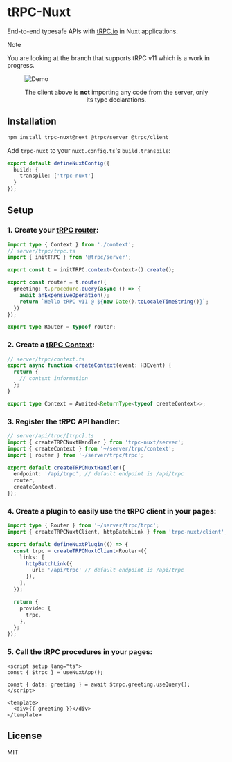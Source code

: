 # tRPC-Nuxt

End-to-end typesafe APIs with [tRPC.io](https://trpc.io/) in Nuxt applications.

> [!NOTE]
> You are looking at the branch that supports tRPC v11 which is a work in progress.

<p align="center">
  <figure>
    <img src="https://i.imgur.com/3AZlBZH.gif" alt="Demo" />
    <figcaption>
      <p align="center">
        The client above is <strong>not</strong> importing any code from the server, only its type declarations.
      </p>
    </figcaption>
  </figure>
</p>

## Installation

```bash
npm install trpc-nuxt@next @trpc/server @trpc/client
```

Add `trpc-nuxt` to your `nuxt.config.ts`'s `build.transpile`:

```ts
export default defineNuxtConfig({
  build: {
    transpile: ['trpc-nuxt']
  }
});
```

## Setup

### 1. Create your [tRPC router](https://trpc.io/docs/server/routers):

```ts
import type { Context } from './context';
// server/trpc/trpc.ts
import { initTRPC } from '@trpc/server';

export const t = initTRPC.context<Context>().create();

export const router = t.router({
  greeting: t.procedure.query(async () => {
    await anExpensiveOperation();
    return `Hello tRPC v11 @ ${new Date().toLocaleTimeString()}`;
  })
});

export type Router = typeof router;
```

### 2. Create a [tRPC Context](https://trpc.io/docs/context):

```ts
// server/trpc/context.ts
export async function createContext(event: H3Event) {
  return {
    // context information
  };
}

export type Context = Awaited<ReturnType<typeof createContext>>;
```

### 3. Register the tRPC API handler:

```ts
// server/api/trpc/[trpc].ts
import { createTRPCNuxtHandler } from 'trpc-nuxt/server';
import { createContext } from '~/server/trpc/context';
import { router } from '~/server/trpc/trpc';

export default createTRPCNuxtHandler({
  endpoint: '/api/trpc', // default endpoint is /api/trpc
  router,
  createContext,
});
```

### 4. Create a plugin to easily use the tRPC client in your pages:

```ts
import type { Router } from '~/server/trpc/trpc';
import { createTRPCNuxtClient, httpBatchLink } from 'trpc-nuxt/client';

export default defineNuxtPlugin(() => {
  const trpc = createTRPCNuxtClient<Router>({
    links: [
      httpBatchLink({
        url: '/api/trpc' // default endpoint is /api/trpc
      }),
    ],
  });

  return {
    provide: {
      trpc,
    },
  };
});
```

### 5. Call the tRPC procedures in your pages:

```vue
<script setup lang="ts">
const { $trpc } = useNuxtApp();

const { data: greeting } = await $trpc.greeting.useQuery();
</script>

<template>
  <div>{{ greeting }}</div>
</template>
```

## License

MIT
